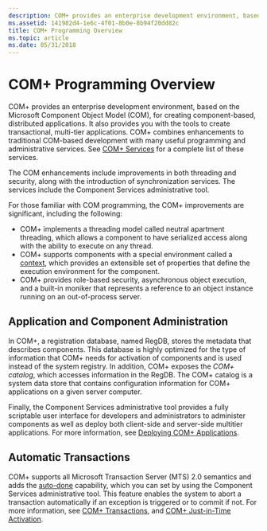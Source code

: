 ```yaml
---
description: COM+ provides an enterprise development environment, based on the Microsoft Component Object Model (COM), for creating component-based, distributed applications.
ms.assetid: 141982d4-1e6c-4f01-8b0e-8b94f20dd82c
title: COM+ Programming Overview
ms.topic: article
ms.date: 05/31/2018
---
```


# COM+ Programming Overview

COM+ provides an enterprise development environment, based on the Microsoft Component Object Model (COM), for creating component-based, distributed applications. It also provides you with the tools to create transactional, multi-tier applications. COM+ combines enhancements to traditional COM-based development with many useful programming and administrative services. See [COM+ Services](com--services.md) for a complete list of these services.

The COM enhancements include improvements in both threading and security, along with the introduction of synchronization services. The services include the Component Services administrative tool.

For those familiar with COM programming, the COM+ improvements are significant, including the following:

-   COM+ implements a threading model called neutral apartment threading, which allows a component to have serialized access along with the ability to execute on any thread.
-   COM+ supports components with a special environment called a [context](com--contexts.md), which provides an extensible set of properties that define the execution environment for the component.
-   COM+ provides role-based security, asynchronous object execution, and a built-in moniker that represents a reference to an object instance running on an out-of-process server.

## Application and Component Administration

In COM+, a registration database, named RegDB, stores the metadata that describes components. This database is highly optimized for the type of information that COM+ needs for activation of components and is used instead of the system registry. In addition, COM+ exposes the *COM+ catalog*, which accesses information in the RegDB. The COM+ catalog is a system data store that contains configuration information for COM+ applications on a given server computer.

Finally, the Component Services administrative tool provides a fully scriptable user interface for developers and administrators to administer components as well as deploy both client-side and server-side multitier applications. For more information, see [Deploying COM+ Applications](deploying-com--applications.md).

## Automatic Transactions

COM+ supports all Microsoft Transaction Server (MTS) 2.0 semantics and adds the [auto-done](enabling-auto-done-for-a-method.md) capability, which you can set by using the Component Services administrative tool. This feature enables the system to abort a transaction automatically if an exception is triggered or to commit if not. For more information, see [COM+ Transactions](com--transactions.md), and [COM+ Just-in-Time Activation](com--just-in-time-activation.md).

 

 



